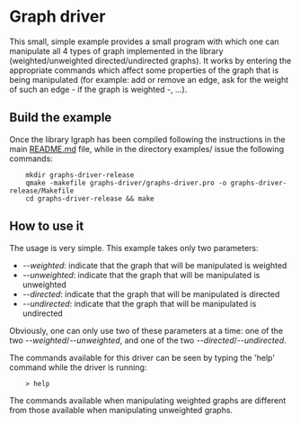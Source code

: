 # Graph driver

This small, simple example provides a small program with which one can
manipulate all 4 types of graph implemented in the library (weighted/unweighted
directed/undirected graphs). It works by entering the appropriate commands
which affect some properties of the graph that is being manipulated (for
example: add or remove an edge, ask for the weight of such an edge - if
the graph is weighted -, ...).

## Build the example

Once the library lgraph has been compiled following the instructions in the
main [README.md](https://github.com/lluisalemanypuig/lgraph/blob/master/README.md)
file, while in the directory examples/ issue the following commands:

		mkdir graphs-driver-release
		qmake -makefile graphs-driver/graphs-driver.pro -o graphs-driver-release/Makefile
		cd graphs-driver-release && make

## How to use it

The usage is very simple. This example takes only two parameters:

- _--weighted_: indicate that the graph that will be manipulated is weighted
- _--unweighted_: indicate that the graph that will be manipulated is unweighted
- _--directed_: indicate that the graph that will be manipulated is directed
- _--undirected_: indicate that the graph that will be manipulated is undirected

Obviously, one can only use two of these parameters at a time: one of the
two _--weighted_/_--unweighted_, and one of the two _--directed_/_--undirected_.

The commands available for this driver can be seen by typing the 'help'
command while the driver is running:
		
		> help
		
The commands available when manipulating weighted graphs are different from
those available when manipulating unweighted graphs.
